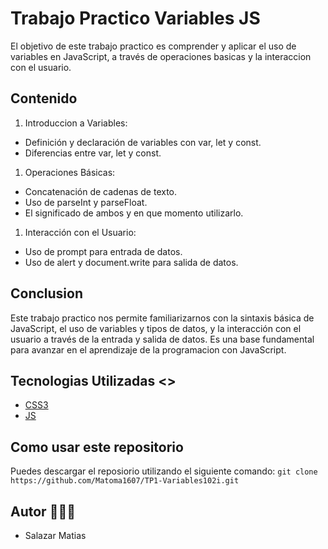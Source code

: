 # Trabajo Practico Variables JS
El objetivo de este trabajo practico es comprender y aplicar el uso de variables en JavaScript, a través de operaciones basicas y la interaccion con el usuario.

## Contenido
1. Introduccion a Variables:
- Definición y declaración de variables con var, let y const.
- Diferencias entre var, let y const.
1. Operaciones Básicas:
- Concatenación de cadenas de texto.
- Uso de parseInt y parseFloat.
- El significado de ambos y en que momento utilizarlo.
1. Interacción con el Usuario:
- Uso de prompt para entrada de datos.
- Uso de alert y document.write para salida de datos.

## Conclusion
Este trabajo practico nos permite familiarizarnos con la sintaxis básica de JavaScript, el uso de variables y tipos de datos, y la interacción con el usuario a través de la entrada y salida de datos. Es una base fundamental para avanzar en el aprendizaje de la programacion con JavaScript.

## Tecnologias Utilizadas <>
- [CSS3](https://developer.mozilla.org/en-US/docs/Web/CSS)
- [JS](https://developer.mozilla.org/es/docs/Web/JavaScript)

## Como usar este repositorio
Puedes descargar el reposiorio utilizando el siguiente comando:
`git clone https://github.com/Matoma1607/TP1-Variables102i.git`

## Autor 👨🏽‍💻
- Salazar Matias

